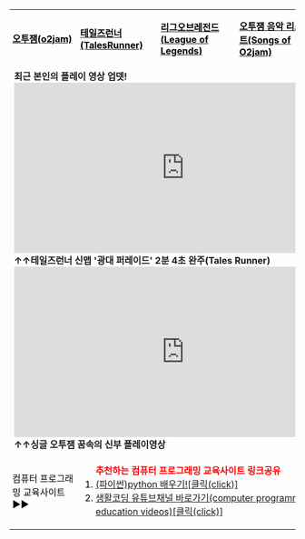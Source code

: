 <html>

<head>
 <meta charset="UTF-8">
</head>

<body>
<body background="배경수정.png">       
              
<table style="background-color:rgba(0, 0, 0, 0); width="800" height="1000" align="center" cellpadding="20" cellspacing="10">
 


<tr style="height=50px;">
<td style="padding-left: 5px; padding-right: 5px; border-top: none; border-left: none; border-bottom: none; border-right: none; bgcolor:#FFB6C1;"><a href="https://m.post.naver.com/viewer/postView.nhn?volumeNo=18073606&memberNo=8626508&vType=VERTICAL" target="_blank"><font color="black"><b>오투잼(o2jam)</b></font></a></td>
<td style="padding-left: 5px; padding-right: 5px; border-top: none; border-left: none; border-bottom: none; border-right: none; bgcolor:#FFB6C1;"><a href="http://tr.game.onstove.com/index.asp" target="_blank"><font color="black"><b>테일즈런너(TalesRunner)</b></font></a></td>
<td style="padding-left: 5px; padding-right: 5px; border-top: none; border-left: none; border-bottom: none; border-right: none; bgcolor:#FFB6C1;"><a href="https://leagueoflegends.co.kr/" target="_blank"><font color="black"><b>리그오브레전드(League of Legends)</b></font></a></td>
<td style="padding-left: 5px; padding-right: 5px; border-top: none; border-left: none; border-bottom: none; border-right: none; bgcolor:#FFB6C1;"><a href="https://www.youtube.com/watch?v=NpyrcXYPiM4&list=PLw12emVrmPC_GWfSMc9JUkDJDZBDPaklF" target="_blank"><font color="black"><b>오투잼 음악 리스트(Songs of O2jam)</b></font></a></td>
<td style="padding-left: 5px; padding-right: 5px; border-top: none; border-left: none; border-bottom: none; border-right: none; bgcolor:#FFB6C1;"><a href="https://www.sectiong.net/107" target="_blank"><font color="black"><b>싱글오투잼(오투매니아) 파일공유</b></font></a></td>
</tr>





<tr  height="400">
 <td colspan="5"><b>최근 본인의 플레이 영상 업뎃!<br>
<iframe width="600" height="300" src="https://www.youtube.com/embed/PQveqCcqvLs" frameborder="0" allow="accelerometer; autoplay; encrypted-media; gyroscope; picture-in-picture" allowfullscreen></iframe>
<br>↑↑테일즈런너 신맵 '광대 퍼레이드' 2분 4초 완주(Tales Runner)
<iframe width="600" height="300" src="https://www.youtube.com/embed/fsxaGLUBmek" frameborder="0" allow="accelerometer; autoplay; encrypted-media; gyroscope; picture-in-picture" allowfullscreen></iframe>
<br>↑↑싱글 오투잼 꿈속의 신부 플레이영상</b>
</td>
</tr>





<tr style="height=50px;">
<td style="padding-left: 5px; padding-right: 5px; border-top: none; border-left: none; border-bottom: none; border-right: none; bgcolor:#FFB6C1;"><font color="black">컴퓨터 프로그래밍 교육사이트▶▶</font></td>
<td colspan="4" style="padding-left: 5px; padding-right: 5px; border-top: none; border-left: none; border-bottom: none; border-right: none; bgcolor:#FFB6C1;">
<font color="black"><ol><b><font color="red">추천하는 컴퓨터 프로그래밍 교육사이트 링크공유</font></b>
<li><a href="https://wikidocs.net/book/1657" target="_blank" align="left">(파이썬)python 배우기![클릭(click)]</a></li>
<li><a href="https://www.youtube.com/user/egoing2" target="_blank" align="left">생활코딩 유튜브채널 바로가기(computer programming education videos)[클릭(click)]</a></li>
</ol>
